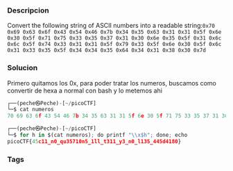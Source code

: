 ### Descripcion
Convert the following string of ASCII numbers into a readable string:`0x70 0x69 0x63 0x6f 0x43 0x54 0x46 0x7b 0x34 0x35 0x63 0x31 0x31 0x5f 0x6e 0x30 0x5f 0x71 0x75 0x33 0x35 0x37 0x31 0x30 0x6e 0x35 0x5f 0x31 0x6c 0x6c 0x5f 0x74 0x33 0x31 0x31 0x5f 0x79 0x33 0x5f 0x6e 0x30 0x5f 0x6c 0x31 0x33 0x35 0x5f 0x34 0x34 0x35 0x64 0x34 0x31 0x38 0x30 0x7d`
### Solucion
Primero quitamos los 0x, para poder tratar los numeros, buscamos como convertir de hexa a normal con bash y lo metemos ahi
```python
┌──(peche㉿Peche)-[~/picoCTF]
└─$ cat numeros
70 69 63 6f 43 54 46 7b 34 35 63 31 31 5f 6e 30 5f 71 75 33 35 37 31 30 6e 35 5f 31 6c 6c 5f 74 33 31 31 5f 79 33 5f 6e 30 5f 6c 31 33 35 5f 34 34 35 64 34 31 38 30 7d

┌──(peche㉿Peche)-[~/picoCTF]
└─$ for h in $(cat numeros); do printf "\\x$h"; done; echo
picoCTF{45c11_n0_qu35710n5_1ll_t311_y3_n0_l135_445d4180}
```
### Tags
